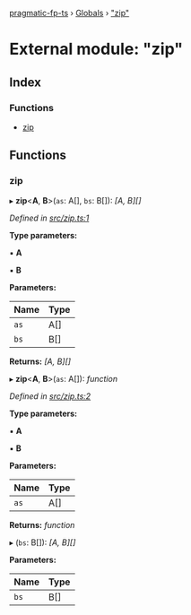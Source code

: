 [pragmatic-fp-ts](../README.md) › [Globals](../globals.md) › ["zip"](_zip_.md)

# External module: "zip"

## Index

### Functions

* [zip](_zip_.md#zip)

## Functions

###  zip

▸ **zip**<**A**, **B**>(`as`: A[], `bs`: B[]): *[A, B][]*

*Defined in [src/zip.ts:1](https://github.com/hermann-p/pragmatic-fp-ts/blob/ae00bcd/src/zip.ts#L1)*

**Type parameters:**

▪ **A**

▪ **B**

**Parameters:**

Name | Type |
------ | ------ |
`as` | A[] |
`bs` | B[] |

**Returns:** *[A, B][]*

▸ **zip**<**A**, **B**>(`as`: A[]): *function*

*Defined in [src/zip.ts:2](https://github.com/hermann-p/pragmatic-fp-ts/blob/ae00bcd/src/zip.ts#L2)*

**Type parameters:**

▪ **A**

▪ **B**

**Parameters:**

Name | Type |
------ | ------ |
`as` | A[] |

**Returns:** *function*

▸ (`bs`: B[]): *[A, B][]*

**Parameters:**

Name | Type |
------ | ------ |
`bs` | B[] |

